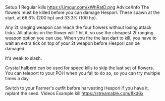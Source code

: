 Setup 1
Regular kills
https://i.imgur.com/xWhRatD.png 
Advice/Info
The flowers must be killed before you can damage Hespori. These spawn at the start, at 66.6% (200 hp) and 33.3% (100 hp).

Any 2t ranging weapon can reach the four flowers without losing attack ticks. All attacks on the flower will 1 hit it, so use the cheapest 2t ranging weapon option you can use. When you fire the last dart to kill, you have to wait an extra tick on top of your 2t weapon before Hespori can be damaged.

It's weak to slash.

Crystal halberd can be used for speed kills to skip the last set of flowers. You can teleport to your POH when you fail to do so, so you can try multiple times a day.

Switch to your Farmer's outfit before harvesting Hespori if you have it, replant the seed.
Videos
Example kill
https://streamable.com/8kd6x
